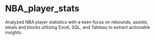 # NBA_player_stats
Analyzed NBA player statistics with a keen focus on rebounds, assists, steals and blocks utilizing Excel, SQL, and Tableau to extract actionable insights.
